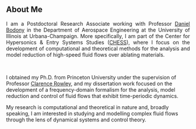 ## About Me
<p align="justify">
I am a Postdoctoral Research Associate working with Professor <a href="http://acoustics.ae.illinois.edu/">Daniel Bodony</a> in the Department of Aerospace Engineering at the University of Illinois at Urbana-Champaign.
More specifically, I am part of the Center for Hypersonics & Entry Systems Studies (<a href="https://chess.grainger.illinois.edu/">CHESS</a>), where I focus on the development of computational and theoretical methods for the analysis and model reduction of high-speed fluid flows over ablating materials.
</p>
<br>

I obtained my Ph.D. from Princeton University under the supervision of Professor [Clarence Rowley](https://cwrowley.princeton.edu/), and my dissertation work focused on the development of a frequency-domain formalism for the analysis, model reduction and control of fluid flows that exhibit time-periodic dynamics.
<br>

My research is computational and theoretical in nature and, broadly speaking, I am interested in studying and modelling complex fluid flows through the lens of dynamical systems and control theory.





